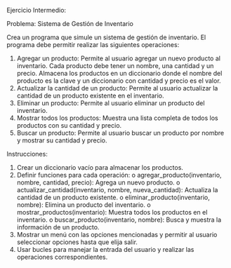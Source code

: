 Ejercicio Intermedio:

Problema: Sistema de Gestión de Inventario

Crea un programa que simule un sistema de gestión de inventario. El programa debe permitir realizar las siguientes operaciones:
1.	Agregar un producto: Permite al usuario agregar un nuevo producto al inventario. Cada producto debe tener un nombre, una cantidad y un precio. Almacena los productos en un diccionario donde el nombre del producto es la clave y un diccionario con cantidad y precio es el valor.
2.	Actualizar la cantidad de un producto: Permite al usuario actualizar la cantidad de un producto existente en el inventario.
3.	Eliminar un producto: Permite al usuario eliminar un producto del inventario.
4.	Mostrar todos los productos: Muestra una lista completa de todos los productos con su cantidad y precio.
5.	Buscar un producto: Permite al usuario buscar un producto por nombre y mostrar su cantidad y precio.

   
Instrucciones:
1.	Crear un diccionario vacío para almacenar los productos.
2.	Definir funciones para cada operación:
o	agregar_producto(inventario, nombre, cantidad, precio): Agrega un nuevo producto.
o	actualizar_cantidad(inventario, nombre, nueva_cantidad): Actualiza la cantidad de un producto existente.
o	eliminar_producto(inventario, nombre): Elimina un producto del inventario.
o	mostrar_productos(inventario): Muestra todos los productos en el inventario.
o	buscar_producto(inventario, nombre): Busca y muestra la información de un producto.
3.	Mostrar un menú con las opciones mencionadas y permitir al usuario seleccionar opciones hasta que elija salir.
4.	Usar bucles para manejar la entrada del usuario y realizar las operaciones correspondientes.
